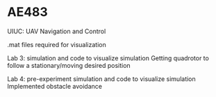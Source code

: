 # AE483
UIUC: UAV Navigation and Control

.mat files required for visualization

Lab 3: simulation and code to visualize simulation
  Getting quadrotor to follow a stationary/moving desired position

  
Lab 4: pre-experiment simulation and code to visualize simulation 
  Implemented obstacle avoidance
  
